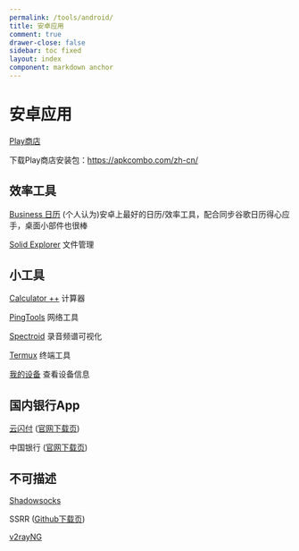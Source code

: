 ```yaml
---
permalink: /tools/android/
title: 安卓应用
comment: true
drawer-close: false
sidebar: toc fixed
layout: index
component: markdown anchor
---
```


# 安卓应用

[Play商店](https://play.google.com/store/apps)

下载Play商店安装包：<https://apkcombo.com/zh-cn/>

## 效率工具

[Business 日历](https://play.google.com/store/apps/details?id=com.appgenix.bizcal) (个人认为)安卓上最好的日历/效率工具，配合同步谷歌日历得心应手，桌面小部件也很棒

[Solid Explorer](https://play.google.com/store/apps/details?id=pl.solidexplorer2) 文件管理

## 小工具

[Calculator ++](https://play.google.com/store/apps/details?id=org.solovyev.android.calculator) 计算器

[PingTools](https://play.google.com/store/apps/details?id=ua.com.streamsoft.pingtools) 网络工具

[Spectroid](https://play.google.com/store/apps/details?id=org.intoorbit.spectrum) 录音频谱可视化

[Termux](https://play.google.com/store/apps/details?id=com.termux) 终端工具

[我的设备](https://play.google.com/store/apps/details?id=com.anu.main.myandroid) 查看设备信息

## 国内银行App

[云闪付](https://play.google.com/store/apps/details?id=com.unionpay) ([官网下载页](https://youhui.95516.com/hybrid_v3/html/help/download.html))

中国银行 ([官网下载页](https://www.bankofchina.com/ebanking/service/cs1/201009/t20100921_1151946.html))

## 不可描述

[Shadowsocks](https://play.google.com/store/apps/details?id=com.github.shadowsocks)

SSRR ([Github下载页](https://github.com/shadowsocksrr/shadowsocksr-android/releases))

[v2rayNG](https://play.google.com/store/apps/details?id=com.v2ray.ang)
